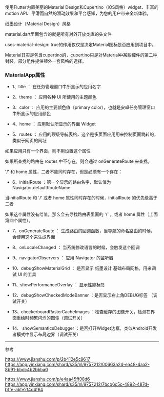 使用Flutter内置美丽的Material Design和Cupertino（iOS风格）widget、丰富的motion API、平滑而自然的滑动效果和平台感知，为您的用户带来全新体验。

纸墨设计（Material Design）风格

material.dart里面包含的就是所有对外开放类库的头文件

uses-material-design: true的作用仅仅是决定Material图标是否应用到项目中。

Material其实是包含cupertino的，cupertino只是对Material中某些控件的第二种封装，部分组件提供额外一套风格的选择。

### MaterialApp属性

* 1、title ： 在任务管理窗口中所显示的应用名字

* 2、theme ： 应用各种 UI 所使用的主题颜色

* 3、color ： 应用的主要颜色值（primary color），也就是安卓任务管理窗口中所显示的应用颜色

* 4、home ： 应用默认所显示的界面 Widget

* 5、routes ： 应用的顶级导航表格，这个是多页面应用用来控制页面跳转的，类似于网页的网址

如果应用只有一个界面，则不用设置这个属性

如果所查找的路由在 routes 中不存在，则会通过 onGenerateRoute 来查找。

 '/' 和 home 属性，二者不能同时存在，但是必须有一个存在：

* 6、initialRoute ：第一个显示的路由名字，默认值为 Navigator.defaultRouteName

当initialRoute 和 '/' 或者 home 属性同时存在的时候，initialRoute 的优先级高于二者

如果这个属性没有给值，那么会去寻找路由表里面的 '/' ，或者 home 属性（上面第四个属性）。

* 7、onGenerateRoute ： 生成路由的回调函数，当导航的命名路由的时候，会使用这个来生成界面

* 8、onLocaleChanged ： 当系统修改语言的时候，会触发这个回调

* 9、navigatorObservers ： 应用 Navigator 的监听器

* 10、debugShowMaterialGrid ： 是否显示 纸墨设计 基础布局网格，用来调试 UI 的工具

* 11、showPerformanceOverlay ： 显示性能标签
  
* 12、debugShowCheckedModeBanner ：是否显示右上角DEBUG标签 （调试开关）

* 13、checkerboardRasterCacheImages ：检查缓存的图像开关，检测在界面重绘时频繁闪烁的图像（调试开关）

* 14、 showSemanticsDebugger ：是否打开Widget边框，类似Android开发者模式中显示布局边界（调试开关）

---
参考

https://www.jianshu.com/p/2b412e5c9617  https://app.yinxiang.com/shard/s35/nl/9757212/00663a24-ea48-4aa2-8b91-bbdc4b2bbba0

https://www.jianshu.com/p/e4aa45ff08d6  https://app.yinxiang.com/shard/s35/nl/9757212/7bcb6c5c-4892-487d-b1fe-abfe2f4c4f64